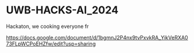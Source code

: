 # UWB-HACKS-AI_2024
Hackaton, we cooking everyone fr


https://docs.google.com/document/d/1bgmnJ2P4nx9tvPxvkRA_YikVeRXA073FLpWCPoEHZfw/edit?usp=sharing
